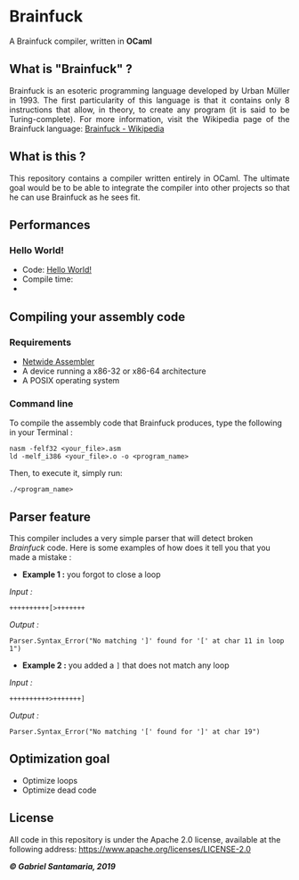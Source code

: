 # Brainfuck
A Brainfuck compiler, written in **OCaml**

## What is "Brainfuck" ?
<p style="text-align: justify;">Brainfuck is an esoteric programming language developed by Urban Müller in 1993. The first particularity of this language is that it contains only 8 instructions that allow, in theory, to create any program (it is said to be Turing-complete). For more information, visit the Wikipedia page of the Brainfuck language: <a href="https://en.wikipedia.org/wiki/Brainfuck">Brainfuck - Wikipedia</a></p>

## What is this ?
<p style="text-align: justify;">This repository contains a compiler written entirely in OCaml. The ultimate goal would be to be able to integrate the compiler into other projects so that he can use Brainfuck as he sees fit.</p>

## Performances
### Hello World!
* Code: [Hello World!](https://en.wikipedia.org/wiki/Brainfuck#Hello_World!)
* Compile time: 
* 


## Compiling your assembly code

### Requirements
* [Netwide Assembler](https://www.nasm.us/)
* A device running a x86-32 or x86-64 architecture
* A POSIX operating system

### Command line
To compile the assembly code that Brainfuck produces, type the following in your Terminal :

```
nasm -felf32 <your_file>.asm
ld -melf_i386 <your_file>.o -o <program_name>
```

Then, to execute it, simply run:

```
./<program_name>
```

## Parser feature
This compiler includes a very simple parser that will detect broken *Brainfuck* code. Here is some examples of how does it tell you that you made a mistake :

* **Example 1 :** you forgot to close a loop

*Input :*
```brainfuck
++++++++++[>+++++++
```
*Output :*
```
Parser.Syntax_Error("No matching ']' found for '[' at char 11 in loop 1")
```

* **Example 2 :** you added a `]` that does not match any loop

*Input :*
```brainfuck
++++++++++>+++++++]
```
*Output :*
```
Parser.Syntax_Error("No matching '[' found for ']' at char 19")
```

## Optimization goal
* Optimize loops
* Optimize dead code

## License
All code in this repository is under the Apache 2.0 license, available at the following address: https://www.apache.org/licenses/LICENSE-2.0

_**&copy; Gabriel Santamaria, 2019**_
